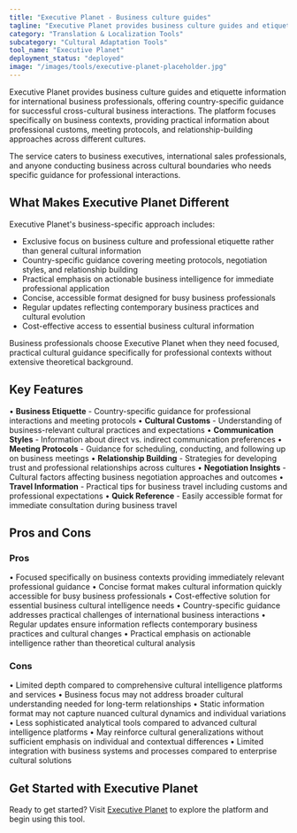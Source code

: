 ```yaml
---
title: "Executive Planet - Business culture guides"
tagline: "Executive Planet provides business culture guides and etiquette information for international business professionals, offering country-specific guidance for successful cross-cultural business interactions..."
category: "Translation & Localization Tools"
subcategory: "Cultural Adaptation Tools"
tool_name: "Executive Planet"
deployment_status: "deployed"
image: "/images/tools/executive-planet-placeholder.jpg"
---
```


Executive Planet provides business culture guides and etiquette information for international business professionals, offering country-specific guidance for successful cross-cultural business interactions. The platform focuses specifically on business contexts, providing practical information about professional customs, meeting protocols, and relationship-building approaches across different cultures.

The service caters to business executives, international sales professionals, and anyone conducting business across cultural boundaries who needs specific guidance for professional interactions.

## What Makes Executive Planet Different

Executive Planet's business-specific approach includes:
- Exclusive focus on business culture and professional etiquette rather than general cultural information
- Country-specific guidance covering meeting protocols, negotiation styles, and relationship building
- Practical emphasis on actionable business intelligence for immediate professional application
- Concise, accessible format designed for busy business professionals
- Regular updates reflecting contemporary business practices and cultural evolution
- Cost-effective access to essential business cultural information

Business professionals choose Executive Planet when they need focused, practical cultural guidance specifically for professional contexts without extensive theoretical background.

## Key Features

• **Business Etiquette** - Country-specific guidance for professional interactions and meeting protocols
• **Cultural Customs** - Understanding of business-relevant cultural practices and expectations
• **Communication Styles** - Information about direct vs. indirect communication preferences
• **Meeting Protocols** - Guidance for scheduling, conducting, and following up on business meetings
• **Relationship Building** - Strategies for developing trust and professional relationships across cultures
• **Negotiation Insights** - Cultural factors affecting business negotiation approaches and outcomes
• **Travel Information** - Practical tips for business travel including customs and professional expectations
• **Quick Reference** - Easily accessible format for immediate consultation during business travel

## Pros and Cons

### Pros
• Focused specifically on business contexts providing immediately relevant professional guidance
• Concise format makes cultural information quickly accessible for busy business professionals
• Cost-effective solution for essential business cultural intelligence needs
• Country-specific guidance addresses practical challenges of international business interactions
• Regular updates ensure information reflects contemporary business practices and cultural changes
• Practical emphasis on actionable intelligence rather than theoretical cultural analysis

### Cons
• Limited depth compared to comprehensive cultural intelligence platforms and services
• Business focus may not address broader cultural understanding needed for long-term relationships
• Static information format may not capture nuanced cultural dynamics and individual variations
• Less sophisticated analytical tools compared to advanced cultural intelligence platforms
• May reinforce cultural generalizations without sufficient emphasis on individual and contextual differences
• Limited integration with business systems and processes compared to enterprise cultural solutions

## Get Started with Executive Planet

Ready to get started? Visit [Executive Planet](https://www.executiveplanet.com/) to explore the platform and begin using this tool.